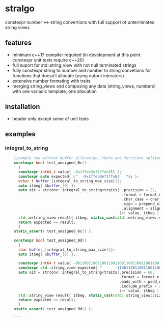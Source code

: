 # stralgo
constexpr number &lt;-> string convertions with full support of unterminated string views

## features

* minimum c++17 compiler required (in development at this point constexpr unit tests require c++20)
* full suport for std::string_view with not null terminated strings
* fully constexpr string to number and number to string convetions for functions that doesn't allocate (using output interators)
* extensive number formating with traits
* merging string_views and composing any data (string_views, numbers) with one variadic template, one allocation


## installation

* header only except some of unit tests

## examples

### integral_to_string

```C++
    //exmple use without buffer allocation, there are functions splited into size calculatio and final conversion or direct to any string
    constexpr bool test_unsigned_6c()
      {
      constexpr int64_t value{ -0x1ffeb3ef1ffeb3ll };
      constexpr auto expected{ L"  -0x1ffeb3ef1ffeb3   "sv };
      wchar_t buffer_[integral_to_string_max_size]{};
      auto itbeg{ &buffer_[0] };
      auto oit = strconv::integral_to_string<traits{ .precision = 22,
                                                     .format = format_e::hexadecimal,
                                                     .char_case = char_case_e::lowercase,
                                                     .sign = prepend_sign_e::only_negative,
                                                     .alignment = alignment_e::middle
                                                    }>( value, itbeg );
      std::wstring_view result{ itbeg, static_cast<std::wstring_view::size_type>(oit-itbeg) };
      return expected == result;
      }
    static_assert( test_unsigned_6c() );
    
    constexpr bool test_unsigned_9d()
      {
      char buffer_[integral_to_string_max_size]{};
      auto itbeg{ &buffer_[0] };
      
      constexpr int64_t value{ -0b1100110011001100110011001100110011001100110011001100110011001ll };
      constexpr std::string_view expected{ "      -1100110011001100110011001100110011001100110011001100110011001" };
      auto oit = strconv::integral_to_string<traits{.precision = 68,
                                                    .format = format_e::binary,
                                                    .padd_with = padd_with_e::space,
                                                    .include_prefix = include_prefix_e::no_prefix
                                                    }>( value, itbeg );
      std::string_view result{ itbeg, static_cast<std::string_view::size_type>(oit-itbeg) };
      return expected == result;
      }
    static_assert( test_unsigned_9d() );
    
    ```
